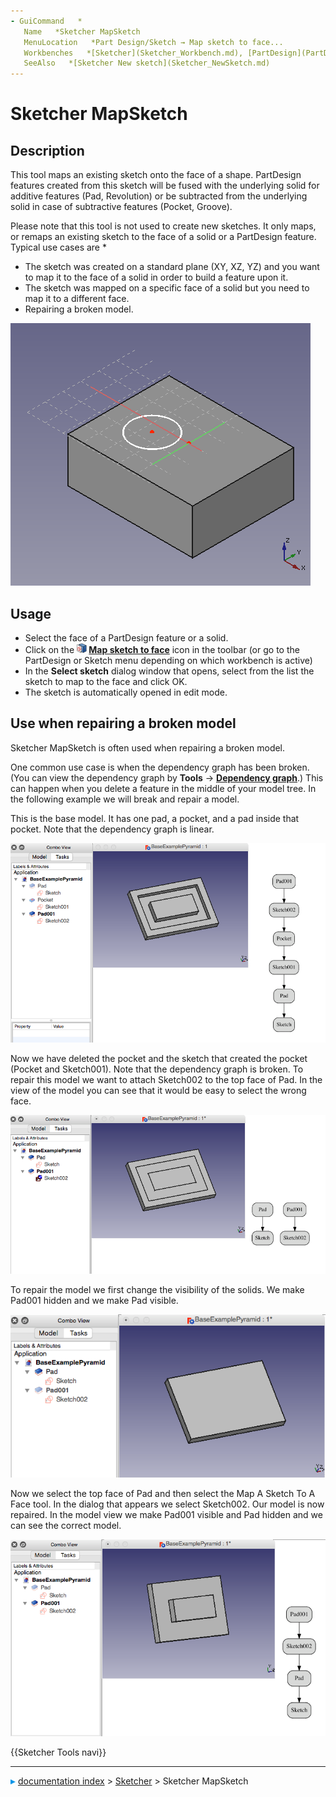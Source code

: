 ```yaml
---
- GuiCommand   *
   Name   *Sketcher MapSketch
   MenuLocation   *Part Design/Sketch → Map sketch to face...
   Workbenches   *[Sketcher](Sketcher_Workbench.md), [PartDesign](PartDesign_Workbench.md)
   SeeAlso   *[Sketcher New sketch](Sketcher_NewSketch.md)
---
```


# Sketcher MapSketch

## Description

This tool maps an existing sketch onto the face of a shape. PartDesign features created from this sketch will be fused with the underlying solid for additive features (Pad, Revolution) or be subtracted from the underlying solid in case of subtractive features (Pocket, Groove).

Please note that this tool is not used to create new sketches. It only maps, or remaps an existing sketch to the face of a solid or a PartDesign feature. Typical use cases are   *

-   The sketch was created on a standard plane (XY, XZ, YZ) and you want to map it to the face of a solid in order to build a feature upon it.
-   The sketch was mapped on a specific face of a solid but you need to map it to a different face.
-   Repairing a broken model.

 <img alt="" src=images/Sketcher_MapSketch_00.png  style="width   *480px;"> 

## Usage

-   Select the face of a PartDesign feature or a solid.
-   Click on the **<img src="images/Sketcher_MapSketch.svg" width=16px> [Map sketch to face](Sketcher_MapSketch.md)** icon in the toolbar (or go to the PartDesign or Sketch menu depending on which workbench is active)
-   In the **Select sketch** dialog window that opens, select from the list the sketch to map to the face and click OK.
-   The sketch is automatically opened in edit mode.

## Use when repairing a broken model 

Sketcher MapSketch is often used when repairing a broken model.

One common use case is when the dependency graph has been broken. (You can view the dependency graph by **Tools** → **[Dependency graph](Std_DependencyGraph.md)**.) This can happen when you delete a feature in the middle of your model tree. In the following example we will break and repair a model.

This is the base model. It has one pad, a pocket, and a pad inside that pocket. Note that the dependency graph is linear.

![](images/JschremppFCADEdit1.png )

Now we have deleted the pocket and the sketch that created the pocket (Pocket and Sketch001). Note that the dependency graph is broken. To repair this model we want to attach Sketch002 to the top face of Pad. In the view of the model you can see that it would be easy to select the wrong face.

![](images/JschremppFCADEdit2.png )

To repair the model we first change the visibility of the solids. We make Pad001 hidden and we make Pad visible.

![](images/JschremppFCADEdit3.png )

Now we select the top face of Pad and then select the Map A Sketch To A Face tool. In the dialog that appears we select Sketch002. Our model is now repaired. In the model view we make Pad001 visible and Pad hidden and we can see the correct model.

![](images/JschremppFCADEdit4.png )




 {{Sketcher Tools navi}}



---
![](images/Right_arrow.png) [documentation index](../README.md) > [Sketcher](Sketcher_Workbench.md) > Sketcher MapSketch
